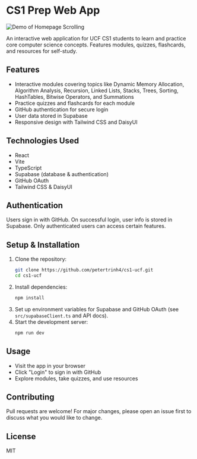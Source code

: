 # CS1 Prep Web App

![Demo of Homepage Scrolling](./public/demo.gif)

An interactive web application for UCF CS1 students to learn and practice core computer science concepts. Features modules, quizzes, flashcards, and resources for self-study.

## Features

- Interactive modules covering topics like Dynamic Memory Allocation, Algorithm Analysis, Recursion, Linked Lists, Stacks, Trees, Sorting, HashTables, Bitwise Operators, and Summations
- Practice quizzes and flashcards for each module
- GitHub authentication for secure login
- User data stored in Supabase
- Responsive design with Tailwind CSS and DaisyUI

## Technologies Used

- React
- Vite
- TypeScript
- Supabase (database & authentication)
- GitHub OAuth
- Tailwind CSS & DaisyUI

## Authentication

Users sign in with GitHub. On successful login, user info is stored in Supabase. Only authenticated users can access certain features.

## Setup & Installation

1. Clone the repository:
   ```bash
   git clone https://github.com/petertrinh4/cs1-ucf.git
   cd cs1-ucf
   ```
2. Install dependencies:
   ```bash
   npm install
   ```
3. Set up environment variables for Supabase and GitHub OAuth (see `src/supabaseClient.ts` and API docs).
4. Start the development server:
   ```bash
   npm run dev
   ```

## Usage

- Visit the app in your browser
- Click "Login" to sign in with GitHub
- Explore modules, take quizzes, and use resources

## Contributing

Pull requests are welcome! For major changes, please open an issue first to discuss what you would like to change.

## License

MIT
